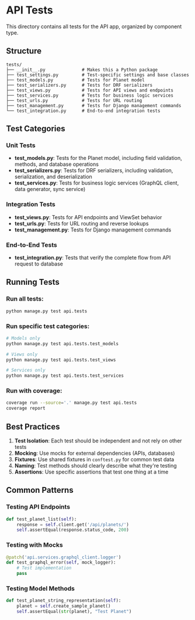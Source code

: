 # API Tests

This directory contains all tests for the API app, organized by component type.

## Structure

```
tests/
├── __init__.py              # Makes this a Python package
├── test_settings.py         # Test-specific settings and base classes
├── test_models.py           # Tests for Planet model
├── test_serializers.py      # Tests for DRF serializers
├── test_views.py            # Tests for API views and endpoints
├── test_services.py         # Tests for business logic services
├── test_urls.py             # Tests for URL routing
├── test_management.py       # Tests for Django management commands
└── test_integration.py      # End-to-end integration tests
```

## Test Categories

### Unit Tests
- **test_models.py**: Tests for the Planet model, including field validation, methods, and database operations
- **test_serializers.py**: Tests for DRF serializers, including validation, serialization, and deserialization
- **test_services.py**: Tests for business logic services (GraphQL client, data generator, sync service)

### Integration Tests
- **test_views.py**: Tests for API endpoints and ViewSet behavior
- **test_urls.py**: Tests for URL routing and reverse lookups
- **test_management.py**: Tests for Django management commands

### End-to-End Tests
- **test_integration.py**: Tests that verify the complete flow from API request to database

## Running Tests

### Run all tests:
```bash
python manage.py test api.tests
```

### Run specific test categories:
```bash
# Models only
python manage.py test api.tests.test_models

# Views only
python manage.py test api.tests.test_views

# Services only
python manage.py test api.tests.test_services
```

### Run with coverage:
```bash
coverage run --source='.' manage.py test api.tests
coverage report
```

## Best Practices

1. **Test Isolation**: Each test should be independent and not rely on other tests
2. **Mocking**: Use mocks for external dependencies (APIs, databases)
3. **Fixtures**: Use shared fixtures in `conftest.py` for common test data
4. **Naming**: Test methods should clearly describe what they're testing
5. **Assertions**: Use specific assertions that test one thing at a time

## Common Patterns

### Testing API Endpoints
```python
def test_planet_list(self):
    response = self.client.get('/api/planets/')
    self.assertEqual(response.status_code, 200)
```

### Testing with Mocks
```python
@patch('api.services.graphql_client.logger')
def test_graphql_error(self, mock_logger):
    # Test implementation
    pass
```

### Testing Model Methods
```python
def test_planet_string_representation(self):
    planet = self.create_sample_planet()
    self.assertEqual(str(planet), "Test Planet")
```
